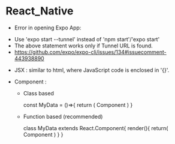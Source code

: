 # React_Native

* Error in opening Expo App:
- Use 'expo start --tunnel' instead of 'npm start'/'expo start'
- The above statement works only if Tunnel URL is found.
- https://github.com/expo/expo-cli/issues/134#issuecomment-443938890

* JSX : similar to html, where JavaScript code is enclosed in '{}'.

* Component : 
    - Class based

        const MyData = ()=>{
            return (
                <Text>Component</Text>
            )
        }


    - Function based (recommended)
        
        class MyData extends React.Component{
            render(){
                return(
                    <Text>Component</Text>
                )
            }
        }
